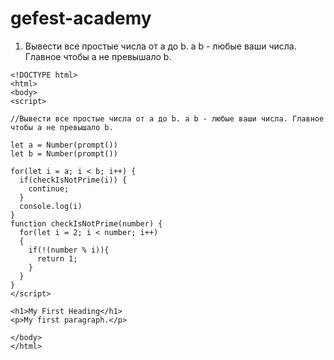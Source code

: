 # gefest-academy
1. Вывести все простые числа от a до b. a b - любые ваши числа. Главное чтобы a не превышало b.
```
<!DOCTYPE html>
<html>
<body>
<script>

//Вывести все простые числа от a до b. a b - любые ваши числа. Главное чтобы a не превышало b.

let a = Number(prompt())
let b = Number(prompt())

for(let i = a; i < b; i++) {
  if(checkIsNotPrime(i)) { 
    continue;
  }
  console.log(i)
}
function checkIsNotPrime(number) {
  for(let i = 2; i < number; i++)
  {
    if(!(number % i)){
      return 1;
    }
  }
}
</script>

<h1>My First Heading</h1>
<p>My first paragraph.</p>

</body>
</html>
```
